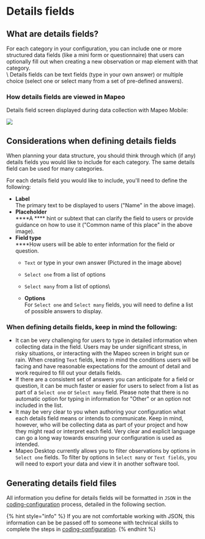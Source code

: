 # Details fields

## What are details fields?

For each category in your configuration, you can include one or more structured data fields (like a mini form or questionnaire) that users can optionally fill out when creating a new observation or map element with that category.\
\ Details fields can be text fields (type in your own answer) or multiple choice (select one or select many from a set of pre-defined answers).

### How details fields are viewed in Mapeo

Details field screen displayed during data collection with Mapeo Mobile:

&#x20;![](../../../../../.gitbook/assets/Mm\_example\_details\_field\_name.jpg)



## Considerations when defining details fields

When planning your data structure, you should think through which (if any) details fields you would like to include for each category. The same details field can be used for many categories.

For each details field you would like to include, you'll need to define the following:

* **Label**\
The primary text to be displayed to users ("Name" in the above image).
* **Placeholder**\
****A **** hint or subtext that can clarify the field to users or provide guidance on how to use it  ("Common name of this place" in the above image).
* **Field type**\
****How users will be able to enter information for the field or question.
  * `Text` or type in your own answer (Pictured in the image above)
  * `Select one` from a list of options
  * `Select many` from a list of options\

  * **Options**\
For `Select one` and `Select many` fields, you will need to define a list of possible answers to display.

### **When defining details fields, keep in mind the following:**

* It can be very challenging for users to type in detailed information when collecting data in the field. Users may be under significant stress, in risky situations, or interacting with the Mapeo screen in bright sun or rain. When creating `Text` fields, keep in mind the conditions users will be facing and have reasonable expectations for the amount of detail and work required to fill out your details fields. &#x20;
* If there are a consistent set of answers you can anticipate for a field or question, it can be much faster or easier for users to select from a list as part of a `Select one` or `Select many` field. Please note that there is no automatic option for typing in information for "Other" or an option not included in the list.
* It may be very clear to you when authoring your configuration what each details field means or intends to communicate. Keep in mind, however, who will be collecting data as part of your project and how they might read or interpret each field. Very clear and explicit language can go a long way towards ensuring your configuration is used as intended.
* Mapeo Desktop currently allows you to filter observations by options in `Select one` fields. To filter by options in `Select many` or `Text fields`, you will need to export your data and view it in another software tool.

## Generating details field files

All information you define for details fields will be formatted in `JSON` in the [coding-configuration](../coding-configuration/ "mention") process, detailed in the following section.

{% hint style="info" %}
If you are not comfortable working with JSON, this information can be be passed off to someone with technical skills to complete the steps in [coding-configuration](../coding-configuration/ "mention").
{% endhint %}
